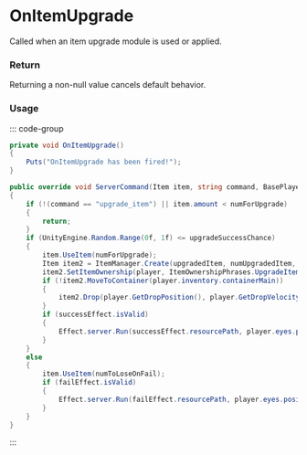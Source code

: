 <Badge type="danger" text="Carbon Compatible"/><Badge type="warning" text="Oxide Compatible"/>
# OnItemUpgrade
Called when an item upgrade module is used or applied.
### Return
Returning a non-null value cancels default behavior.

### Usage
::: code-group
```csharp [Example]
private void OnItemUpgrade()
{
	Puts("OnItemUpgrade has been fired!");
}
```
```csharp [Source — Assembly-CSharp @ ItemModUpgrade]
public override void ServerCommand(Item item, string command, BasePlayer player)
{
	if (!(command == "upgrade_item") || item.amount < numForUpgrade)
	{
		return;
	}
	if (UnityEngine.Random.Range(0f, 1f) <= upgradeSuccessChance)
	{
		item.UseItem(numForUpgrade);
		Item item2 = ItemManager.Create(upgradedItem, numUpgradedItem, 0uL);
		item2.SetItemOwnership(player, ItemOwnershipPhrases.UpgradeItem);
		if (!item2.MoveToContainer(player.inventory.containerMain))
		{
			item2.Drop(player.GetDropPosition(), player.GetDropVelocity());
		}
		if (successEffect.isValid)
		{
			Effect.server.Run(successEffect.resourcePath, player.eyes.position);
		}
	}
	else
	{
		item.UseItem(numToLoseOnFail);
		if (failEffect.isValid)
		{
			Effect.server.Run(failEffect.resourcePath, player.eyes.position);
		}
	}
}

```
:::
